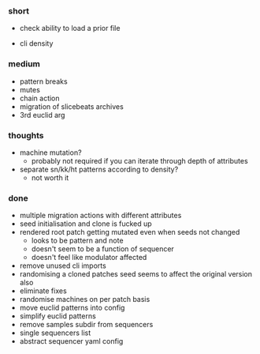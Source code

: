 ### short

- check ability to load a prior file

- cli density

### medium

- pattern breaks
- mutes
- chain action
- migration of slicebeats archives
- 3rd euclid arg

### thoughts

- machine mutation?
  - probably not required if you can iterate through depth of attributes
- separate sn/kk/ht patterns according to density?
  - not worth it

### done

- multiple migration actions with different attributes
- seed initialisation and clone is fucked up
- rendered root patch getting mutated even when seeds not changed
  - looks to be pattern and note
  - doesn't seem to be a function of sequencer
  - doesn't feel like modulator affected
- remove unused cli imports
- randomising a cloned patches seed seems to affect the original version also
- eliminate fixes
- randomise machines on per patch basis
- move euclid patterns into config
- simplify euclid patterns
- remove samples subdir from sequencers
- single sequencers list
- abstract sequencer yaml config
